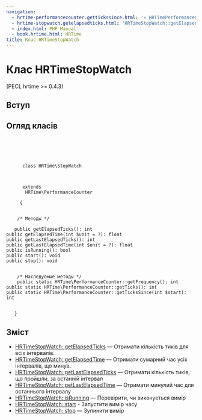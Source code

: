 ```yaml
---
navigation:
  - hrtime-performancecounter.gettickssince.html: '« HRTimePerformanceCounter::getTicksSince'
  - hrtime-stopwatch.getelapsedticks.html: 'HRTimeStopWatch::getElapsedTicks »'
  - index.html: PHP Manual
  - book.hrtime.html: HRTime
title: Клас HRTimeStopWatch
---
```

# Клас HRTimeStopWatch

(PECL hrtime >= 0.4.3)

## Вступ

## Огляд класів

```classsynopsis


    
    
     
      class HRTime\StopWatch
     

     
      extends
       HRTime\PerformanceCounter
     
     {
    

    /* Методы */
    
   public getElapsedTicks(): int
public getElapsedTime(int $unit = ?): float
public getLastElapsedTicks(): int
public getLastElapsedTime(int $unit = ?): float
public isRunning(): bool
public start(): void
public stop(): void


    /* Наследуемые методы */
    public static HRTime\PerformanceCounter::getFrequency(): int
public static HRTime\PerformanceCounter::getTicks(): int
public static HRTime\PerformanceCounter::getTicksSince(int $start): int


   }
```

## Зміст

-   [HRTimeStopWatch::getElapsedTicks](hrtime-stopwatch.getelapsedticks.md) — Отримати кількість тиків для всіх інтервалів.
-   [HRTimeStopWatch::getElapsedTime](hrtime-stopwatch.getelapsedtime.md) — Отримати сумарний час усіх інтервалів, що минув.
-   [HRTimeStopWatch::getLastElapsedTicks](hrtime-stopwatch.getlastelapsedticks.md) — Отримати кількість тиків, що пройшли, за останній інтервал
-   [HRTimeStopWatch::getLastElapsedTime](hrtime-stopwatch.getlastelapsedtime.md) — Отримати минулий час для останнього інтервалу
-   [HRTimeStopWatch::isRunning](hrtime-stopwatch.isrunning.md) — Перевірити, чи виконується вимір
-   [HRTimeStopWatch::start](hrtime-stopwatch.start.md) - Запустити вимір часу
-   [HRTimeStopWatch::stop](hrtime-stopwatch.stop.md) — Зупинити вимір
